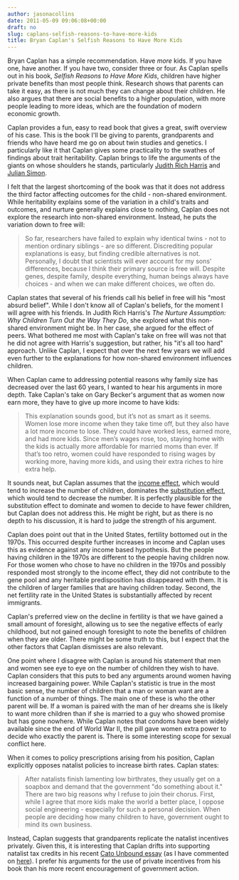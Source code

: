 ```yaml
---
author: jasonacollins
date: 2011-05-09 09:06:08+00:00
draft: no
slug: caplans-selfish-reasons-to-have-more-kids
title: Bryan Caplan's Selfish Reasons to Have More Kids
---
```


Bryan Caplan has a simple recommendation. Have _more_ kids. If you have one, have another. If you have two, consider three or four. As Caplan spells out in his book, *Selfish Reasons to Have More Kids*, children have higher private benefits than most people think. Research shows that parents can take it easy, as there is not much they can change about their children. He also argues that there are social benefits to a higher population, with more people leading to more ideas, which are the foundation of modern economic growth.

Caplan provides a fun, easy to read book that gives a great, swift overview of his case. This is the book I'll be giving to parents, grandparents and friends who have heard me go on about twin studies and genetics. I particularly like it that Caplan gives some practicality to the swathes of findings about trait heritability. Caplan brings to life the arguments of the giants on whose shoulders he stands, particularly [Judith Rich Harris](http://judithrichharris.info/tna/index.html) and [Julian Simon](http://en.wikipedia.org/wiki/Julian_Simon).

I felt that the largest shortcoming of the book was that it does not address the third factor affecting outcomes for the child - non-shared environment. While heritability explains some of the variation in a child's traits and outcomes, and nurture generally explains close to nothing, Caplan does not explore the research into non-shared environment. Instead, he puts the variation down to free will:

>So far, researchers have failed to explain why identical twins - not to mention ordinary siblings - are so different. Discrediting popular explanations is easy, but finding credible alternatives is not. Personally, I doubt that scientists will ever account for my sons' differences, because I think their primary source is free will. Despite genes, despite family, despite everything, human beings always have choices - and when we can make different choices, we often do.

Caplan states that several of his friends call his belief in free will his "most absurd belief". While I don't know all of Caplan's beliefs, for the moment I will agree with his friends. In Judith Rich Harris's *The Nurture Assumption: Why Children Turn Out the Way They Do*, she explored what this non-shared environment might be. In her case, she argued for the effect of peers. What bothered me most with Caplan's take on free will was not that he did not agree with Harris's suggestion, but rather, his "it's all too hard" approach. Unlike Caplan, I expect that over the next few years we will add even further to the explanations for how non-shared environment influences children.

When Caplan came to addressing potential reasons why family size has decreased over the last 60 years, I wanted to hear his arguments in more depth. Take Caplan's take on Gary Becker's argument that as women now earn more, they have to give up more income to have kids:

>This explanation sounds good, but it’s not as smart as it seems. Women lose more income when they take time off, but they also have a lot more income to lose. They could have worked less, earned more, and had more kids. Since men’s wages rose, too, staying home with the kids is actually more affordable for married moms than ever. If that’s too retro, women could have responded to rising wages by working more, having more kids, and using their extra riches to hire extra help.

It sounds neat, but Caplan assumes that the [income effect](http://en.wikipedia.org/wiki/Consumer_choice#Income_effect), which would tend to increase the number of children, dominates the [substitution effect](http://en.wikipedia.org/wiki/Consumer_choice#Substitution_effect), which would tend to decrease the number. It is perfectly plausible for the substitution effect to dominate and women to decide to have fewer children, but Caplan does not address this. He might be right, but as there is no depth to his discussion, it is hard to judge the strength of his argument.

Caplan does point out that in the United States, fertility bottomed out in the 1970s. This occurred despite further increases in income and Caplan uses this as evidence against any income based hypothesis. But the people having children in the 1970s are different to the people having children now. For those women who chose to have no children in the 1970s and possibly responded most strongly to the income effect, they did not contribute to the gene pool and any heritable predisposition has disappeared with them. It is the children of larger families that are having children today. Second, the net fertility rate in the United States is substantially affected by recent immigrants.

Caplan's preferred view on the decline in fertility is that we have gained a small amount of foresight, allowing us to see the negative effects of early childhood, but not gained enough foresight to note the benefits of children when they are older. There might be some truth to this, but I expect that the other factors that Caplan dismisses are also relevant.

One point where I disagree with Caplan is around his statement that men and women see eye to eye on the number of children they wish to have. Caplan considers that this puts to bed any arguments around women having increased bargaining power. While Caplan's statistic is true in the most basic sense, the number of children that a man or woman want are a function of a number of things. The main one of these is who the other parent will be. If a woman is paired with the man of her dreams she is likely to want more children than if she is married to a guy who showed promise but has gone nowhere. While Caplan notes that condoms have been widely available since the end of World War II, the pill gave women extra power to decide who exactly the parent is. There is some interesting scope for sexual conflict here.

When it comes to policy prescriptions arising from his position, Caplan explicitly opposes natalist policies to increase birth rates. Caplan states:

>After natalists finish lamenting low birthrates, they usually get on a soapbox and demand that the government "do something about it." There are two big reasons why I refuse to join their chorus. First, while I agree that more kids make the world a better place, I oppose social engineering - especially for such a personal decision. When people are deciding how many children to have, government ought to mind its own business.

Instead, Caplan suggests that grandparents replicate the natalist incentives privately. Given this, it is interesting that Caplan drifts into supporting natalist tax credits in his recent [Cato Unbound essay](http://www.cato-unbound.org/2011/05/02/bryan-caplan/population-fertility-and-liberty/) (as I have commented on [here](https://www.jasoncollins.blog/libertarians-and-fertility/)). I prefer his arguments for the use of private incentives from his book than his more recent encouragement of government action.
